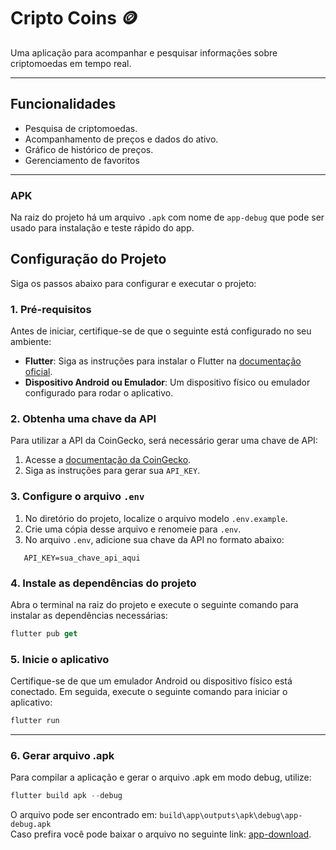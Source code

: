 # Cripto Coins 🪙
Uma aplicação para acompanhar e pesquisar informações sobre criptomoedas em tempo real.

---

## Funcionalidades
- Pesquisa de criptomoedas.
- Acompanhamento de preços e dados do ativo.
- Gráfico de histórico de preços.
- Gerenciamento de favoritos


---

### APK 
Na raiz do projeto há um arquivo `.apk` com nome de `app-debug` que pode ser usado para instalação e teste rápido do app.

## Configuração do Projeto 

Siga os passos abaixo para configurar e executar o projeto:

### 1. Pré-requisitos
Antes de iniciar, certifique-se de que o seguinte está configurado no seu ambiente:
- **Flutter**: Siga as instruções para instalar o Flutter na [documentação oficial](https://flutter.dev/docs/get-started/install).
- **Dispositivo Android ou Emulador**: Um dispositivo físico ou emulador configurado para rodar o aplicativo.

### 2. Obtenha uma chave da API
Para utilizar a API da CoinGecko, será necessário gerar uma chave de API:
1. Acesse a [documentação da CoinGecko](https://docs.coingecko.com/reference/setting-up-your-api-key).
2. Siga as instruções para gerar sua `API_KEY`.

### 3. Configure o arquivo `.env`
1. No diretório do projeto, localize o arquivo modelo `.env.example`.
2. Crie uma cópia desse arquivo e renomeie para `.env`.
3. No arquivo `.env`, adicione sua chave da API no formato abaixo:
```env
   API_KEY=sua_chave_api_aqui
````
### 4. Instale as dependências do projeto
Abra o terminal na raiz do projeto e execute o seguinte comando para instalar as dependências necessárias:
```DART
flutter pub get
```

### 5. Inicie o aplicativo
Certifique-se de que um emulador Android ou dispositivo físico está conectado. Em seguida, execute o seguinte comando para iniciar o aplicativo:
```DART
flutter run
```
---

### 6. Gerar arquivo .apk
Para compilar a aplicação e gerar o arquivo .apk em modo debug, utilize:
```DART
flutter build apk --debug 
```

O arquivo pode ser encontrado em: `build\app\outputs\apk\debug\app-debug.apk`  
Caso prefira você pode baixar o arquivo no seguinte link: [app-download](https://drive.google.com/file/d/1ArgJj5ItY4PpENbOTT4gscFtMV3ER29I/view?usp=sharing).
